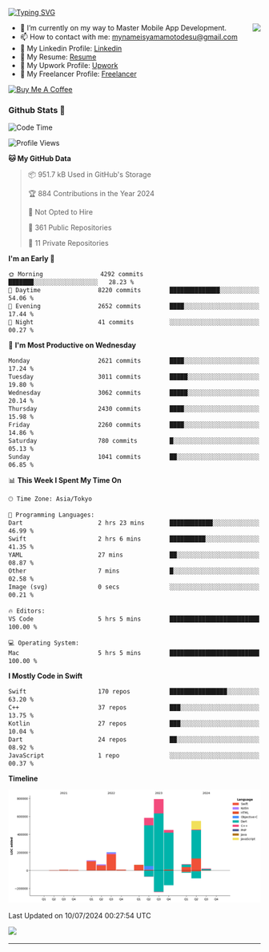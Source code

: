 
[![Typing SVG](https://readme-typing-svg.demolab.com/?lines=Thank+You+For+Visiting!!;You+Are+Welcome✨;I+am+Kyo+Yamamoto;Mobile+Developer)](https://git.io/typing-svg)
<p>
<img align="right" src="https://media.giphy.com/media/26ufdb3cYKwbRtYVW/giphy.gif" style="max-width:100%;" height="150px">

- 🌱 I’m currently on my way to Master Mobile App Development.
- 📫 How to contact with me: mynameisyamamotodesu@gmail.com
- 🔗 My Linkedin Profile: [Linkedin](https://www.linkedin.com/in/kyo-yamamoto-a2ab50239)
- 🔗 My Resume: [Resume](https://www.kickresume.com/cv/rNok4e/)
- 🔗 My Upwork Profile: [Upwork](https://www.upwork.com/freelancers/~01aa9115102bb4af25)
- 🔗 My Freelancer Profile: [Freelancer](https://www.freelancer.com/u/yamamotodesu)

<a href="https://www.buymeacoffee.com/kyoyamamoto" target="_blank"><img src="https://cdn.buymeacoffee.com/buttons/default-orange.png" alt="Buy Me A Coffee" height="41" width="174"></a>

### Github Stats 🥇 
<!--START_SECTION:waka-->
![Code Time](http://img.shields.io/badge/Code%20Time-728%20hrs%2057%20mins-blue)

![Profile Views](http://img.shields.io/badge/Profile%20Views-7-blue)

**🐱 My GitHub Data** 

> 📦 951.7 kB Used in GitHub's Storage 
 > 
> 🏆 884 Contributions in the Year 2024
 > 
> 🚫 Not Opted to Hire
 > 
> 📜 361 Public Repositories 
 > 
> 🔑 11 Private Repositories 
 > 
**I'm an Early 🐤** 

```text
🌞 Morning                4292 commits        ███████░░░░░░░░░░░░░░░░░░   28.23 % 
🌆 Daytime                8220 commits        ██████████████░░░░░░░░░░░   54.06 % 
🌃 Evening                2652 commits        ████░░░░░░░░░░░░░░░░░░░░░   17.44 % 
🌙 Night                  41 commits          ░░░░░░░░░░░░░░░░░░░░░░░░░   00.27 % 
```
📅 **I'm Most Productive on Wednesday** 

```text
Monday                   2621 commits        ████░░░░░░░░░░░░░░░░░░░░░   17.24 % 
Tuesday                  3011 commits        █████░░░░░░░░░░░░░░░░░░░░   19.80 % 
Wednesday                3062 commits        █████░░░░░░░░░░░░░░░░░░░░   20.14 % 
Thursday                 2430 commits        ████░░░░░░░░░░░░░░░░░░░░░   15.98 % 
Friday                   2260 commits        ████░░░░░░░░░░░░░░░░░░░░░   14.86 % 
Saturday                 780 commits         █░░░░░░░░░░░░░░░░░░░░░░░░   05.13 % 
Sunday                   1041 commits        ██░░░░░░░░░░░░░░░░░░░░░░░   06.85 % 
```


📊 **This Week I Spent My Time On** 

```text
🕑︎ Time Zone: Asia/Tokyo

💬 Programming Languages: 
Dart                     2 hrs 23 mins       ████████████░░░░░░░░░░░░░   46.99 % 
Swift                    2 hrs 6 mins        ██████████░░░░░░░░░░░░░░░   41.35 % 
YAML                     27 mins             ██░░░░░░░░░░░░░░░░░░░░░░░   08.87 % 
Other                    7 mins              █░░░░░░░░░░░░░░░░░░░░░░░░   02.58 % 
Image (svg)              0 secs              ░░░░░░░░░░░░░░░░░░░░░░░░░   00.21 % 

🔥 Editors: 
VS Code                  5 hrs 5 mins        █████████████████████████   100.00 % 

💻 Operating System: 
Mac                      5 hrs 5 mins        █████████████████████████   100.00 % 
```

**I Mostly Code in Swift** 

```text
Swift                    170 repos           ████████████████░░░░░░░░░   63.20 % 
C++                      37 repos            ███░░░░░░░░░░░░░░░░░░░░░░   13.75 % 
Kotlin                   27 repos            ███░░░░░░░░░░░░░░░░░░░░░░   10.04 % 
Dart                     24 repos            ██░░░░░░░░░░░░░░░░░░░░░░░   08.92 % 
JavaScript               1 repo              ░░░░░░░░░░░░░░░░░░░░░░░░░   00.37 % 
```



**Timeline**

![Lines of Code chart](https://raw.githubusercontent.com/YamamotoDesu/YamamotoDesu/main/assets/bar_graph.png)


 Last Updated on 10/07/2024 00:27:54 UTC
<!--END_SECTION:waka-->

![](https://github-profile-summary-cards.vercel.app/api/cards/profile-details?username=YamamotoDesu&theme=vue)

----
